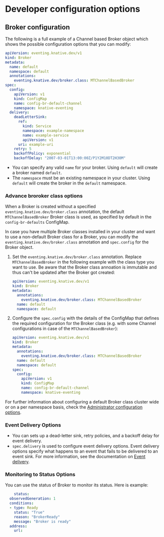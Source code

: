 # Developer configuration options

## Broker configuration 

The following is a full example of a Channel based Broker object which shows the possible configuration options that you can modify:

```yaml
apiVersion: eventing.knative.dev/v1
kind: Broker
metadata:
  name: default
  namespace: default
  annotations:
    eventing.knative.dev/broker.class: MTChannelBasedBroker
spec:
  config:
    apiVersion: v1
    kind: ConfigMap
    name: config-br-default-channel
    namespace: knative-eventing
  delivery:
    deadLetterSink:
      ref:
        kind: Service
        namespace: example-namespace
        name: example-service
        apiVersion: v1
      uri: example-uri
    retry: 5
    backoffPolicy: exponential
    backoffDelay: "2007-03-01T13:00:00Z/P1Y2M10DT2H30M"
```

- You can specify any valid `name` for your broker. Using `default` will create a broker named `default`.
- The `namespace` must be an existing namespace in your cluster. Using `default` will create the broker in the `default` namespace.

###  Advance broroker class options
When a Broker is created without a specified `eventing.knative.dev/broker.class` annotation, the default `MTChannelBasedBroker` Broker class is used, as specified by default in the `config-br-defaults` ConfigMap. 

In case you have multiple Broker classes installed in your cluster and want to use a non-default Broker class for a Broker, you can modify the `eventing.knative.dev/broker.class` annotation and `spec.config` for the Broker object.

1. Set the `eventing.knative.dev/broker.class` annotation. Replace `MTChannelBasedBroker` in the following example with the class type you want to use. Be aware that the Broker class annoation is immutable and thus can't be updated after the Broker got created:

    ```yaml
    apiVersion: eventing.knative.dev/v1
    kind: Broker
    metadata:
      annotations:
        eventing.knative.dev/broker.class: MTChannelBasedBroker
      name: default
      namespace: default
    ```

1. Configure the `spec.config` with the details of the ConfigMap that defines the required configuration for the Broker class (e.g. with some Channel configurations in case of the `MTChannelBasedBroker`):

    ```yaml
    apiVersion: eventing.knative.dev/v1
    kind: Broker
    metadata:
      annotations:
        eventing.knative.dev/broker.class: MTChannelBasedBroker
      name: default
      namespace: default
    spec:
      config:
        apiVersion: v1
        kind: ConfigMap
        name: config-br-default-channel
        namespace: knative-eventing
    ```

For further information about configuring a default Broker class cluster wide or on a per namespace basis, check the [Administrator configuration options](../configuration/broker-configuration.md#configuring-the-broker-class).


###  Event Delivery Options
- You can  sets up a dead-letter sink, retry policies, and a backoff delay for event delivery.
- `spec.delivery` is used to configure event delivery options. Event delivery options specify what happens to an event that fails to be delivered to an event sink. For more information, see the documentation on [Event delivery](../event-delivery.md).

### Monitoring to Status Options
 You can use the status of Broker to monitor its status. Here is example:
```yaml
    status:
  observedGeneration: 1
  conditions:
  - type: Ready
    status: "True"
    reason: "BrokerReady"
    message: "Broker is ready"
  address:
    url: 

```


